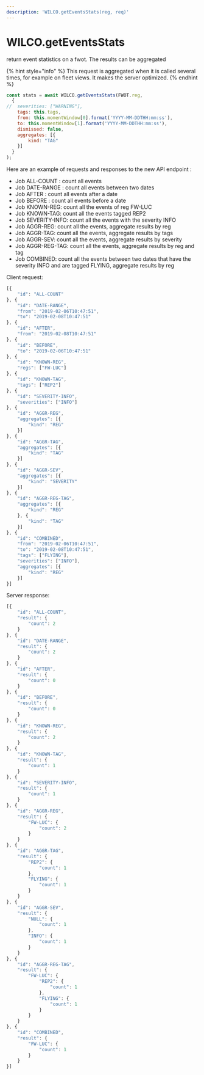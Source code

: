 ```yaml
---
description: 'WILCO.getEventsStats(reg, req)'
---
```


# WILCO.getEventsStats

return event statistics on a fwot. The results can be aggregated

{% hint style="info" %}
This request is aggregated when it is called several times, for example on fleet views. It makes the server optimized.
{% endhint %}

```javascript
const stats = await WILCO.getEventsStats(FWOT.reg, 
  {
//	severities: ["WARNING"],
    tags: this.tags,
  	from: this.momentWindow[0].format('YYYY-MM-DDTHH:mm:ss'),
  	to: this.momentWindow[1].format('YYYY-MM-DDTHH:mm:ss'),
  	dismissed: false,
    aggregates: [{
		kind: "TAG"
	}]
  }
);
```



Here are an example of requests and responses to the new API endpoint :

* Job ALL-COUNT : count all events
* Job DATE-RANGE : count all events between two dates
* Job AFTER : count all events after a date
* Job BEFORE : count all events before a date
* Job KNOWN-REG: count all the events of reg FW-LUC
* Job KNOWN-TAG: count all the events tagged REP2
* Job SEVERITY-INFO: count all the events with the severity INFO
* Job AGGR-REG: count all the events, aggregate results by reg
* Job AGGR-TAG: count all the events, aggregate results by tags
* Job AGGR-SEV: count all the events, aggregate results by severity
* Job AGGR-REG-TAG: count all the events, aggregate results by reg and tag
* Job COMBINED: count all the events between two dates that have the severity INFO and are tagged FLYING, aggregate results by reg



Client request:

```javascript
[{
	"id": "ALL-COUNT"
}, {
	"id": "DATE-RANGE",
	"from": "2019-02-06T10:47:51",
	"to": "2019-02-08T10:47:51"
}, {
	"id": "AFTER",
	"from": "2019-02-08T10:47:51"
}, {
	"id": "BEFORE",
	"to": "2019-02-06T10:47:51"
}, {
	"id": "KNOWN-REG",
	"regs": ["FW-LUC"]
}, {
	"id": "KNOWN-TAG",
	"tags": ["REP2"]
}, {
	"id": "SEVERITY-INFO",
	"severities": ["INFO"]
}, {
	"id": "AGGR-REG",
	"aggregates": [{
		"kind": "REG"
	}]
}, {
	"id": "AGGR-TAG",
	"aggregates": [{
		"kind": "TAG"
	}]
}, {
	"id": "AGGR-SEV",
	"aggregates": [{
		"kind": "SEVERITY"
	}]
}, {
	"id": "AGGR-REG-TAG",
	"aggregates": [{
		"kind": "REG"
	}, {
		"kind": "TAG"
	}]
}, {
	"id": "COMBINED",
	"from": "2019-02-06T10:47:51",
	"to": "2019-02-08T10:47:51",
	"tags": ["FLYING"],
	"severities": ["INFO"],
	"aggregates": [{
		"kind": "REG"
	}]
}]
```



Server response:

```javascript
[{
	"id": "ALL-COUNT",
	"result": {
		"count": 2
	}
}, {
	"id": "DATE-RANGE",
	"result": {
		"count": 2
	}
}, {
	"id": "AFTER",
	"result": {
		"count": 0
	}
}, {
	"id": "BEFORE",
	"result": {
		"count": 0
	}
}, {
	"id": "KNOWN-REG",
	"result": {
		"count": 2
	}
}, {
	"id": "KNOWN-TAG",
	"result": {
		"count": 1
	}
}, {
	"id": "SEVERITY-INFO",
	"result": {
		"count": 1
	}
}, {
	"id": "AGGR-REG",
	"result": {
		"FW-LUC": {
			"count": 2
		}
	}
}, {
	"id": "AGGR-TAG",
	"result": {
		"REP2": {
			"count": 1
		},
		"FLYING": {
			"count": 1
		}
	}
}, {
	"id": "AGGR-SEV",
	"result": {
		"NULL": {
			"count": 1
		},
		"INFO": {
			"count": 1
		}
	}
}, {
	"id": "AGGR-REG-TAG",
	"result": {
		"FW-LUC": {
			"REP2": {
				"count": 1
			},
			"FLYING": {
				"count": 1
			}
		}
	}
}, {
	"id": "COMBINED",
	"result": {
		"FW-LUC": {
			"count": 1
		}
	}
}]
```

